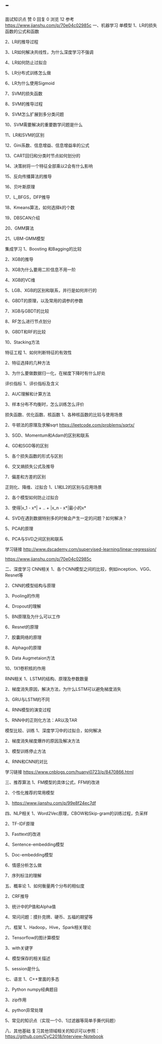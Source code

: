 # -
面试知识点 
赞 0  回复 0 浏览 12
参考 https://www.jianshu.com/p/70e04c02985c
一、机器学习
单模型
1、LR的损失函数的公式和函数

2、LR的推导过程

3、LR如何解决共线性，为什么深度学习不强调

4、LR如何防止过拟合

5、LR分布式训练怎么做

6、LR为什么使用Sigmoid

7、SVM的损失函数

8、SVM的推导过程

9、SVM怎么扩展到多分类问题

10、SVM需要解决的重要数学问题是什么

11、LR和SVM的区别

12、Gini系数、信息增益、信息增益率的公式

13、CART回归和分类时节点如何划分的

14、决策树将一个特征全部乘以2会有什么影响

15、反向传播算法的推导

16、贝叶斯原理

17、L_BFGS，DFP推导

18、Kmeans算法，如何选择k的个数

19、DBSCAN介绍

20、GMM算法

21、UBM-GMM模型

集成学习
1、Boosting 和Bagging的比较

2、XGB的推导

3、XGB为什么要用二阶信息不用一阶

4、XGB的VC维

5、LGB、XGB的区别和联系，并行是如何并行的

6、GBDT的原理，以及常用的调参的参数

7、XGB与GBDT的比较

8、RF怎么进行节点划分

9、GBDT和RF的比较

10、Stacking方法

特征工程
1、如何判断特征的有效性

2、特征选择的几种方法

3、为什么要做数据归一化，在梯度下降时有什么好处

评价指标
1、评价指标及含义

2、AUC理解和计算方法

3、样本分布不均衡时，怎么训练怎么评价

损失函数、优化函数、核函数
1、各种核函数的比较与使用场景

2、牛顿法的原理及求解sqrt https://leetcode.com/problems/sqrtx/

3、SGD、Momentum和Adam的区别和联系

4、GD和SGD等的区别

5、各个损失函数的形式与区别

6、交叉熵损失公式及推导

7、偏差和方差的区别

正则化、降维、过拟合
1、L1和L2的区别与应用场景

2、各个模型如何防止过拟合

3、使得|x_1 - x*| + .. + |x_n - x*|最小的x*

4、SVD在遇到数据特别多的时候会产生一定的问题？如何解决？

5、PCA的原理

6、PCA与SVD之间区别和联系

学习链接
http://www.dscademy.com/supervised-learning/linear-regression/

https://www.jianshu.com/p/70e04c02985c


二、深度学习
CNN相关
1、各个CNN模型之间的比较，例如inception、VGG、Resnet等

2、CNN的模型结构与原理

3、Pooling的作用

4、Dropout的理解

5、BN原理及为什么可以工作

6、Resnet的原理

7、胶囊网络的原理

8、Alphago的原理

9、Data Augmetaion方法

10、1X1卷积核的作用

RNN相关
1、LSTM的结构、原理及参数数量

2、梯度消失原因，解决方法，为什么LSTM可以避免梯度消失

3、GRU与LSTM的不同

4、RNN模型的演变过程

5、RNN中的正则化方法：AR以及TAR

模型比较、训练
1、深度学习中的过拟合，如何解决

2、梯度消失梯度爆炸的原因及解决方法

3、模型训练停止方法

4、RNN和CNN的对比

学习链接
https://www.cnblogs.com/huanyi0723/p/8470866.html


三、推荐算法
1、FM模型的具体公式，FFM的改进

2、个性化推荐的常用模型

3、https://www.jianshu.com/p/99e8f24ec7df


四、NLP相关
1、Word2Vec原理，CBOW和Skip-gram的训练过程，负采样

2、TF-IDF原理

3、Fasttext的改进

4、Sentence-embedding模型

5、Doc-embedding模型

6、情感分析怎么做

7、序列标注的理解


五、概率论
1、如何衡量两个分布的相似度

2、CRF推导

3、统计中的P值和Alpha值

4、常问问题：摸扑克牌、硬币、五福的期望等


六、框架
1、Hadoop，Hive，Spark相关理论

2、Tensorflow的图计算模型

3、with关键字

4、模型保存的相关描述

5、session是什么


七、语言
1、C++里面的多态

2、Python numpy经典题目

3、zip作用

4、python异常处理

5、常见的知识点（实现一个0、1过滤器等简单手撕代码题）


八、其他基础
复习其他领域相关的知识可以参照：https://github.com/CyC2018/Interview-Notebook

